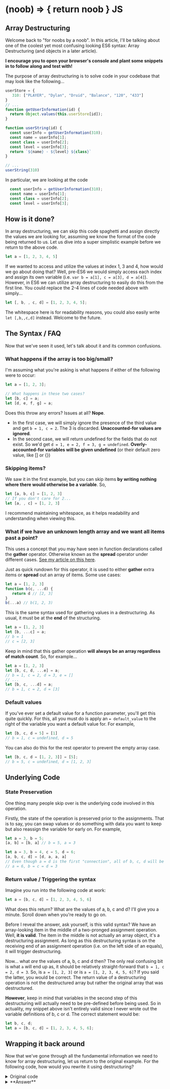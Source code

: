 # (noob) => { return noob } JS
## Array Destructuring

Welcome back to "for noobs by a noob". In this article, I'll be talking about one of the coolest yet most confusing looking ES6 syntax: Array Destructuring (and objects in a later article). 

**I encourage you to open your browser's console and plant some snippets in to follow along and test with!**

The purpose of array destructuring is to solve code in your codebase that may look like the following...

```js
userStore = {
   310: ["PLAYER", "Dylan", "Druid", "Balance", "120", "433"]
}
// ...
function getUserInformation(id) {
  return Object.values(this.userStore[id]);
}

function userString(id) {
  const userInfo = getUserInformation(310);
  const name = userInfo[1];
  const class = userInfo[2];
  const level = userInfo[3];
  return `${name} - ${level} ${class}`
}

// ...
userString(310)
```

In particular, we are looking at the code 
```js
  const userInfo = getUserInformation(310);
  const name = userInfo[1];
  const class = userInfo[2];
  const level = userInfo[3];
```

## How is it done?

In array destructuring, we can skip this code spaghetti and assign directly the values we are looking for, assuming we know the format of the code being returned to us. Let us dive into a super simplistic example before we return to the above code.

```js
let a = [1, 2, 3, 4, 5]
```

If we wanted to access and utilize the values at index 1, 3 and 4, how would we go about doing that? Well, pre-ES6 we would simply access each index and assign its own variable (i.e. `var b = a[1], c = a[3], d = a[4]`). However, in ES6 we can utilize array destructuring to easily do this from the first line. You could replace the 2-4 lines of code needed above with simply...

```js
let [, b, , c, d] = [1, 2, 3, 4, 5];
```

The whitespace here is for readability reasons, you could also easily write `let [,b,,c,d]` instead. Welcome to the future.

## The Syntax / FAQ

Now that we've seen it used, let's talk about it and its common confusions.

### What happens if the array is too big/small?

I'm assuming what you're asking is what happens if either of the following were to occur:

```js
let a = [1, 2, 3];

// What happens in these two cases?
let [b, c] = a; 
let [d, e, f, g] = a;
```

Does this throw any errors? Issues at all? **Nope**. 

 * In the first case, we will simply ignore the presence of the third value and get `b = 1, c = 2`. The 3 is discarded. **Unaccounted-for values are ignored**.
 * In the second case, we will return undefined for the fields that do not exist. So we'd get `d = 1, e = 2, f = 3, g = undefined`. **Overly-accounted-for variables will be given undefined** (or their default zero value, like \[\] or {})

### Skipping items?

We saw it in the first example, but you can skip items **by writing nothing where there would otherwise be a variable**. So,

```js
let [a, b, c] = [1, 2, 3]
// If you don't care for 2...
let [a, , c] = [1, 2, 3]
```

I recommend maintaining whitespace, as it helps readability and understanding when viewing this.

### What if we have an unknown length array and we want all items past a point?
 
This uses a concept that you may have seen in function declarations called the **gather** operator. Otherwise known as the **spread** operator under different cases. [See my article on this here](#).
 
Just as quick rundown for this operator, it is used to either **gather** extra items or **spread** out an array of items. Some use cases:
 
```js
let a = [1, 2, 3]
function b(c, ...d) {
   return d // [2, 3]
}
b(...a) // b(1, 2, 3)
```

This is the same syntax used for gathering values in a destructuring. As usual, it must be at the **end** of the structuring. 
```js
let a = [1, 2, 3]
let [b, ...c] = a;
// b = 1
// c = [2, 3]
```

Keep in mind that this gather operation **will always be an array regardless of match count**. So, for example...

```js
let a = [1, 2, 3]
let [b, c, d, ...e] = a;
// b = 1, c = 2, d = 3, e = []
// ...
let [b, c, ...d] = a;
// b = 1, c = 2, d = [3]
```

### Default values

If you've ever set a default value for a function parameter, you'll get this quite quickly. For this, all you must do is apply an `= default_value` to the right of the variable you want a default value for. For example,

```js
let [b, c, d = 5] = [1]
// b = 1, c = undefined, d = 5
```

You can also do this for the rest operator to prevent the empty array case.

```js
let [b, c, d = [1, 2, 3]] = [5];
// b = 5, c = undefined, d = [1, 2, 3]
```

## Underlying Code

### State Preservation

One thing many people skip over is the underlying code involved in this operation.

Firstly, the state of the operation is preserved prior to the assignments. That is to say, you can swap values or do something with data you want to keep but also reassign the variable for early on. For example,

```js
let a = 3, b = 5;
[a, b] = [b, a] // b = 5, a = 3

let a = 3, b = 4, c = 5, d = 6;
[a, b, c, d] = [d, a, a, a]
// Even though a = d is the first "connection", all of b, c, d will be assigned the old value of a
// a = 6, b = c = d = 3
```

### Return value / Triggering the syntax

Imagine you run into the following code at work:

```js
let a = [b, c, d] = [1, 2, 3, 4, 5, 6]
```

What does this return? What are the values of a, b, c and d? I'll give you a minute. Scroll down when you're ready to go on.

Before I reveal the answer, ask yourself, is this valid syntax? We have an array-looking item in the middle of a two-pronged assignment operation. Well, **it is valid**. The item in the middle is not actually an array object, it's a destructuring assignment. As long as this destructuring syntax is on the receiving end of an assignment operation (i.e. on the left side of an equals), it will trigger destructuring.

Now... what *are* the values of a, b, c and d then? The only real confusing bit is what `a` will end up as, it should be relatively straight-forward that `b = 1, c = 2, d = 3`. So, is `a = [1, 2, 3]` or is `a = [1, 2, 3, 4, 5, 6]`? If you said the latter, you would be correct. The return value of a destructuring operation is not the destructured array but rather the original array that was destructured.

**However**, keep in mind that variables in the second step of this destructuring will actually need to be pre-defined before being used. So in actuality, my snippet above isn't entirely valid since I never wrote out the variable definitions of b, c or d. The correct statement would be:

```js
let b, c, d;
let a = [b, c, d] = [1, 2, 3, 4, 5, 6];
```

## Wrapping it back around

Now that we've gone through all the fundamental information we need to know for array destructuring, let us return to the original example. For the following code, how would you rewrite it using destructuring?

<details><summary>Original code</summary>
<p>
```js
function userString(id) {
  const userInfo = getUserInformation(310);
  const name = userInfo[1];
  const class = userInfo[2];
  const level = userInfo[3];
  return `${name} - ${level} ${class}`
}
```
</p>
</details>

<details><summary>**Answer**</summary>
<p>
```js
function userString(id) {
  const [, name, class, level] = getUserInformation(310);
  return `${name} - ${level} ${class}`
}
```
</p>   
</details>
